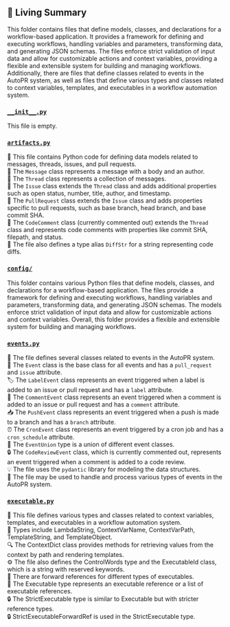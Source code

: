 

<!-- Living README Summary -->
## 🌳 Living Summary

This folder contains files that define models, classes, and declarations for a workflow-based application. It provides a framework for defining and executing workflows, handling variables and parameters, transforming data, and generating JSON schemas. The files enforce strict validation of input data and allow for customizable actions and context variables, providing a flexible and extensible system for building and managing workflows. Additionally, there are files that define classes related to events in the AutoPR system, as well as files that define various types and classes related to context variables, templates, and executables in a workflow automation system.


### [`__init__.py`](https://github.com/irgolic/AutoPR/blob/50cfaeeaaedc4a6529b5a363ba237dce1404ad03/./autopr/models/__init__.py)

This file is empty.  


### [`artifacts.py`](https://github.com/irgolic/AutoPR/blob/50cfaeeaaedc4a6529b5a363ba237dce1404ad03/./autopr/models/artifacts.py)

📄 This file contains Python code for defining data models related to messages, threads, issues, and pull requests.   
🧵 The `Message` class represents a message with a body and an author.   
🧵 The `Thread` class represents a collection of messages.   
🧵 The `Issue` class extends the `Thread` class and adds additional properties such as open status, number, title, author, and timestamp.   
🧵 The `PullRequest` class extends the `Issue` class and adds properties specific to pull requests, such as base branch, head branch, and base commit SHA.   
🧵 The `CodeComment` class (currently commented out) extends the `Thread` class and represents code comments with properties like commit SHA, filepath, and status.   
🔧 The file also defines a type alias `DiffStr` for a string representing code diffs.  


### [`config/`](https://github.com/irgolic/AutoPR/blob/50cfaeeaaedc4a6529b5a363ba237dce1404ad03/./autopr/models/config)

This folder contains various Python files that define models, classes, and declarations for a workflow-based application. The files provide a framework for defining and executing workflows, handling variables and parameters, transforming data, and generating JSON schemas. The models enforce strict validation of input data and allow for customizable actions and context variables. Overall, this folder provides a flexible and extensible system for building and managing workflows.  


### [`events.py`](https://github.com/irgolic/AutoPR/blob/50cfaeeaaedc4a6529b5a363ba237dce1404ad03/./autopr/models/events.py)

📄 The file defines several classes related to events in the AutoPR system.   
🔀 The `Event` class is the base class for all events and has a `pull_request` and `issue` attribute.  
🏷️ The `LabelEvent` class represents an event triggered when a label is added to an issue or pull request and has a `label` attribute.  
💬 The `CommentEvent` class represents an event triggered when a comment is added to an issue or pull request and has a `comment` attribute.  
📥 The `PushEvent` class represents an event triggered when a push is made to a branch and has a `branch` attribute.  
⏰ The `CronEvent` class represents an event triggered by a cron job and has a `cron_schedule` attribute.  
🔀 The `EventUnion` type is a union of different event classes.  
🔒 The `CodeReviewEvent` class, which is currently commented out, represents an event triggered when a comment is added to a code review.  
💡 The file uses the `pydantic` library for modeling the data structures.  
🔁 The file may be used to handle and process various types of events in the AutoPR system.  


### [`executable.py`](https://github.com/irgolic/AutoPR/blob/50cfaeeaaedc4a6529b5a363ba237dce1404ad03/./autopr/models/executable.py)

📄 This file defines various types and classes related to context variables, templates, and executables in a workflow automation system.  
📝 Types include LambdaString, ContextVarName, ContextVarPath, TemplateString, and TemplateObject.  
🔍 The ContextDict class provides methods for retrieving values from the context by path and rendering templates.  
⚙️ The file also defines the ControlWords type and the ExecutableId class, which is a string with reserved keywords.  
🔄 There are forward references for different types of executables.  
🧩 The Executable type represents an executable reference or a list of executable references.  
🔒 The StrictExecutable type is similar to Executable but with stricter reference types.  
🔒 StrictExecutableForwardRef is used in the StrictExecutable type.  

<!-- Living README Summary -->